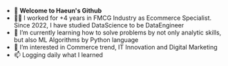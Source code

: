 - 👋 **Welcome to Haeun's Github**
- 🚴‍♂️ I worked for +4 years in FMCG Industry as Ecommerce Specialist. Since 2022, I have studied DataScience to be DataEngineer
- 🌱 I’m currently learning how to solve problems by not only analytic skills, but also ML Algorithms by Python language
- 👀 I’m interested in Commerce trend, IT Innovation and Digital Marketing
- 📫 Logging daily what I learned

<!---
haeunY153/haeunY153 is a ✨ special ✨ repository because its `README.md` (this file) appears on your GitHub profile.
You can click the Preview link to take a look at your changes.
--->
